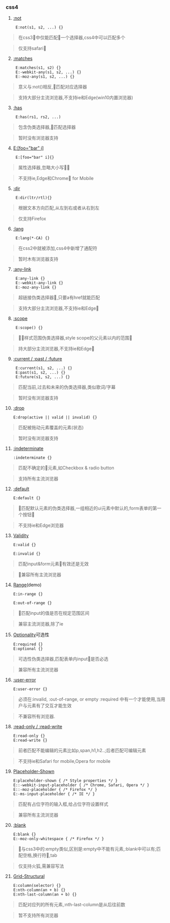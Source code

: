 ### css4 

1. [:not]() 

        E:not(s1, s2, ...) {}

> 在css3中仅能匹配一个选择器,css4中可以匹配多个 

> 仅支持safari

2. [:matches]() 

        E:matches(s1, s2) {}
        E:-webkit-any(s1, s2, ...) {}
        E:-moz-any(s1, s2, ...) {} 

> 意义与:not()相反,匹配对应选择器

> 支持大部分主流浏览器,不支持ie和Edge(win10内置浏览器)

3. [:has]() 

        E:has(rs1, rs2, ...) 

> 包含伪类选择器,匹配选择器

> 暂时没有浏览器支持

4. [E:[foo="bar" i]]()

        E:[foo="bar" i]{}

> 属性选择器,忽略大小写

> 不支持ie,Edge和Chrome for Mobile

5. [:dir](http://css4-selectors.com/selector/css4/dir-pseudo-class/)

        E:dir(ltr/rtl){}

> 根据文本方向匹配,从左到右或者从右到左 

> 仅支持Firefox

6. [:lang]()

        E:lang(*-CA) {}

> 在css2中就被添加,css4中新增了通配符

> 暂时木有浏览器支持 

7. [:any-link]()

        E:any-link {}
        E:-webkit-any-link {}
        E:-moz-any-link {}

> 超链接伪类选择器,只要a有href就能匹配

> 支持大部分主流浏览器,不支持ie和Edge 

8. [:scope]() 

        E:scope() {} 

> 样式范围伪类选择器,style scope的父元素以内的范围

> 持大部分主流浏览器,不支持ie和Edge 

9. [:current / :past / :future]() 

        E:current(s1, s2, ...) {}
        E:past(s1, s2, ...) {}
        E:future(s1, s2, ...) {}

> 匹配当前,过去和未来的伪类选择器,类似歌词/字幕

> 暂时没有浏览器支持 

10. [:drop]()

        E:drop(active || valid || invalid) {}

> 匹配被拖动元素覆盖的元素(状态) 

> 暂时没有浏览器支持 

11. [:indeterminate]() 

        :indeterminate {} 

> 匹配不确定的元素,如Checkbox & radio button

> 支持所有主流浏览器

12. [:default]()

        E:default {}

> 匹配默认元素的伪类选择器,一组相近的ui元素中默认的,form表单的第一个按钮

> 不支持ie和Edge浏览器 

13. [Validity](http://css4-selectors.com/selector/css4/range-pseudo-class/)

        E:valid {}

        E:invalid {}

> 匹配input&form元素有效还是无效 

> 兼容所有主流浏览器

14. [Range]()(demo)

        E:in-range {}

        E:out-of-range {} 

> 匹配input的值是否在规定范围区间

> 兼容主流浏览器,除了ie

15. [Optionality]()可选性

        E:required {}
        E:optional {}

> 可选性伪类选择器,匹配表单内input是否必选

> 兼容所有主流浏览器 

16. [:user-error]()

        E:user-error {}

> 必须在:invalid, :out-of-range, or empty :required 中有一个才能使用,当用户与元素有了交互才能生效 

> 不兼容所有浏览器. 

18. [:read-only / :read-write]()

        E:read-only {}
        E:read-write {}

> 前者匹配不能编辑的元素比如p,span,h1,h2..;后者匹配可编辑元素 

> 不支持ie和Safari for mobile,Opera for mobile 

19. [Placeholder-Shown]()

        E:placeholder-shown { /* Style properties */ }
        E::-webkit-input-placeholder { /* Chrome, Safari, Opera */ }
        E::-moz-placeholder { /* Firefox */ }
        E:-ms-input-placeholder { /* IE */ } 

> 匹配有占位字符的输入框,给占位字符设置样式

> 兼容所有主流浏览器 

20. [:blank]()

        E:blank {} 
        E:-moz-only-whitespace { /* Firefox */ }

> 与css3中的:empty类似,区别是:empty中不能有元素,:blank中可以有;匹配空格,换行符,tab

> 仅支持火狐,需兼容写法

21. [Grid-Structural](http://css4-selectors.com/selector/css4/grid-structural-pseudo-class/)

        E:column(selector) {}
        E:nth-column(an + b) {}
        E:nth-last-column(an + b) {} 

> 匹配对应列的所有元素,:nth-last-column是从后往前数

> 暂不支持所有浏览器